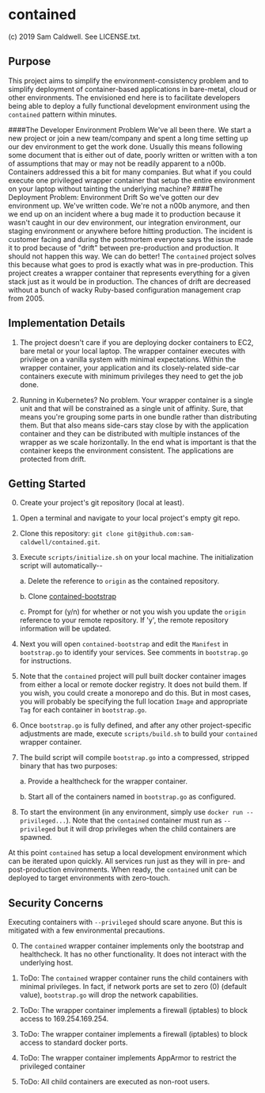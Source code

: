 contained
=========
(c) 2019 Sam Caldwell.  See LICENSE.txt.

Purpose
-------
This project aims to simplify the environment-consistency problem and to simplify deployment
of container-based applications in bare-metal, cloud or other environments.  The envisioned 
end here is to facilitate developers being able to deploy a fully functional development 
environment using the `contained` pattern within minutes.

####The Developer Environment Problem
We've all been there.  We start a new project or join a new team/company and spent a
long time setting up our dev environment to get the work done.  Usually this means following
some document that is either out of date, poorly written or written with a ton of assumptions
that may or may not be readily apparent to a n00b.  Containers addressed
this a bit for many companies.   But what if you could execute one privileged wrapper 
container that setup the entire environment on your laptop without tainting the underlying 
machine?
####The Deployment Problem: Environment Drift
So we've gotten our dev environment up.  We've written code.  We're not a n00b anymore, and
then we end up on an incident where a bug made it to production because it wasn't caught in
our dev environment, our integration environment, our staging environment or anywhere before
hitting production.  The incident is customer facing and during the postmortem everyone says
the issue made it to prod because of "drift" between pre-production and production.  It should
not happen this way.  We can do better!  The `contained` project solves this because what goes
to prod is exactly what was in pre-production.  This project creates a wrapper container that
represents everything for a given stack just as it would be in production.  The chances of
drift are decreased without a bunch of wacky Ruby-based configuration management crap from 2005.

Implementation Details
----------------------
1. The project doesn't care if you are deploying docker containers to EC2, bare metal or
your local laptop.  The wrapper container executes with privilege on a vanilla system with 
minimal expectations.  Within the wrapper container, your application and its closely-related
side-car containers execute with minimum privileges they need to get the job done.

2. Running in Kubernetes?  No problem.  Your wrapper container is a single unit and that will
be constrained as a single unit of affinity.  Sure, that means you're grouping some parts in
one bundle rather than distributing them.  But that also means side-cars stay close by with 
the application container and they can be distributed with multiple instances of the wrapper
as we scale horizontally.  In the end what is important is that the container keeps the 
environment consistent.  The applications are protected from drift.

Getting Started
---------------
0. Create your project's git repository (local at least).

0. Open a terminal and navigate to your local project's empty git repo.

0. Clone this repository: `git clone git@github.com:sam-caldwell/contained.git`.

0. Execute `scripts/initialize.sh` on your local machine.  The initialization script will
   automatically--

    a. Delete the reference to `origin` as the contained repository. 
    
    b. Clone [contained-bootstrap](git@github.com:sam-caldwell/contained-bootstrap.git)
    
    c. Prompt for (y/n) for whether or not you wish you update the `origin` reference to
       your remote repository.  If 'y', the remote repository information will be updated.
       
0. Next you will open `contained-bootstrap` and edit the `Manifest` in `bootstrap.go` to 
   identify your services.  See comments in `bootstrap.go` for instructions.

0. Note that the `contained` project will pull built docker container images from either
   a local or remote docker registry.  It does not build them.  If you wish, you could 
   create a monorepo and do this.  But in most cases, you will probably be specifying the full
   location `Image` and appropriate `Tag` for each container in `bootstrap.go`.

0. Once `bootstrap.go` is fully defined, and after any other project-specific adjustments
   are made, execute `scripts/build.sh` to build your `contained` wrapper container.
   
0. The build script will compile `bootstrap.go` into a compressed, stripped binary that has
   two purposes:
   
    a. Provide a healthcheck for the wrapper container.
    
    b. Start all of the containers named in `bootstrap.go` as configured.

0. To start the environment (in any environment, simply use `docker run --privileged...`).
   Note that the `contained` container must run as `--privileged` but it will drop privileges 
   when the child containers are spawned.

At this point `contained` has setup a local development environment which can be iterated 
upon quickly.  All services run just as they will in pre- and post-production environments. 
When ready, the `contained` unit can be deployed to target environments with zero-touch.

Security Concerns
-----------------
Executing containers with `--privileged` should scare anyone.  But this is mitigated with a few
environmental precautions.

0. The `contained` wrapper container implements only the bootstrap and healthcheck.  It has
   no other functionality.  It does not interact with the underlying host.

0. ToDo: The `contained` wrapper container runs the child containers with minimal privileges.  In 
   fact, if network ports are set to zero (0) (default value), `bootstrap.go` will drop the
   network capabilities.

0. ToDo: The wrapper container implements a firewall (iptables) to block access to 169.254.169.254.

0. ToDo: The wrapper container implements a firewall (iptables) to block access to standard docker
   ports.
   
0. ToDo: The wrapper container implements AppArmor to restrict the privileged container 

0. ToDo: All child containers are executed as non-root users. 